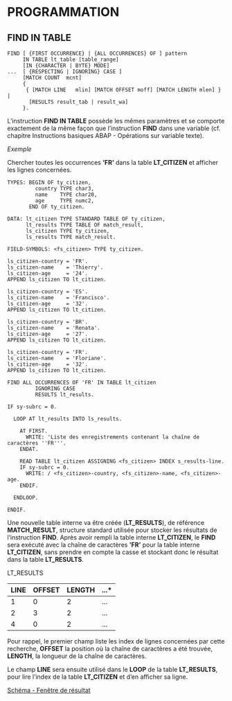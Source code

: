 # **PROGRAMMATION**

## **FIND IN TABLE**

```ABAP
FIND [ {FIRST OCCURRENCE} | {ALL OCCURRENCES} OF ] pattern
     IN TABLE lt_table [table_range]
     [IN {CHARACTER | BYTE} MODE]
...  [ {RESPECTING | IGNORING} CASE ]
     [MATCH COUNT  mcnt]
     {
      { [MATCH LINE   mlin] [MATCH OFFSET moff] [MATCH LENGTH mlen] } |
       [RESULTS result_tab | result_wa]
     }.
```

L’instruction **FIND IN TABLE** possède les mêmes paramètres et se comporte exactement de la même façon que l’instruction **FIND** dans une variable (cf. chapitre Instructions basiques ABAP - Opérations sur variable texte).

_Exemple_

Chercher toutes les occurrences **’FR’** dans la table **LT_CITIZEN** et afficher les lignes concernées.

```ABAP
TYPES: BEGIN OF ty_citizen,
         country TYPE char3,
         name    TYPE char20,
         age     TYPE numc2,
       END OF ty_citizen.

DATA: lt_citizen TYPE STANDARD TABLE OF ty_citizen,
      lt_results TYPE TABLE OF match_result,
      ls_citizen TYPE ty_citizen,
      ls_results TYPE match_result.

FIELD-SYMBOLS: <fs_citizen> TYPE ty_citizen.

ls_citizen-country = 'FR'.
ls_citizen-name    = 'Thierry'.
ls_citizen-age     = '24'.
APPEND ls_citizen TO lt_citizen.

ls_citizen-country = 'ES'.
ls_citizen-name    = 'Francisco'.
ls_citizen-age     = '32'.
APPEND ls_citizen TO lt_citizen.

ls_citizen-country = 'BR'.
ls_citizen-name    = 'Renata'.
ls_citizen-age     = '27'.
APPEND ls_citizen TO lt_citizen.

ls_citizen-country = 'FR'.
ls_citizen-name    = 'Floriane'.
ls_citizen-age     = '32'.
APPEND ls_citizen TO lt_citizen.

FIND ALL OCCURRENCES OF 'FR' IN TABLE lt_citizen
         IGNORING CASE
         RESULTS lt_results.

IF sy-subrc = 0.

  LOOP AT lt_results INTO ls_results.

    AT FIRST.
      WRITE: 'Liste des enregistrements contenant la chaîne de caractères ''FR'''.
    ENDAT.

    READ TABLE lt_citizen ASSIGNING <fs_citizen> INDEX s_results-line.
    IF sy-subrc = 0.
      WRITE: / <fs_citizen>-country, <fs_citizen>-name, <fs_citizen>-age.
    ENDIF.

  ENDLOOP.

ENDIF.
```

Une nouvelle table interne va être créée (**LT_RESULTS**), de référence **MATCH_RESULT**, structure standard utilisée pour stocker les résultats de l’instruction **FIND**. Après avoir rempli la table interne **LT_CITIZEN**, le **FIND** sera exécuté avec la chaîne de caractères **’FR’** pour la table interne **LT_CITIZEN**, sans prendre en compte la casse et stockant donc le résultat dans la table **LT_RESULTS**.

LT_RESULTS

| **LINE** | **OFFSET** | **LENGTH** | **...\*** |
| -------- | ---------- | ---------- | --------- |
| 1        | 0          | 2          | ...       |
| 2        | 3          | 2          | ...       |
| 4        | 0          | 2          | ...       |

Pour rappel, le premier champ liste les index de lignes concernées par cette recherche, **OFFSET** la position où la chaîne de caractères a été trouvée, **LENGTH**, la longueur de la chaîne de caractères.

Le champ **LINE** sera ensuite utilisé dans le **LOOP** de la table **LT_RESULTS**, pour lire l’index de la table **LT_CITIZEN** et d’en afficher sa ligne.

[Schéma - Fenêtre de résultat](https://drive.google.com/file/d/1UDtJkUxZ3wCkDg8R6RE7xUajHYSph7dy/view?usp=share_link)
